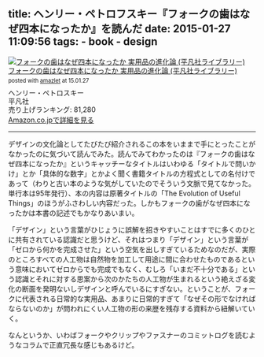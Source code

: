 title: ヘンリー・ペトロフスキー『フォークの歯はなぜ四本になったか』を読んだ
date: 2015-01-27 11:09:56
tags:
	- book 
	- design
---

<div class="amazlet-box" style="margin-bottom:0px;"><div class="amazlet-image" style="float:left;margin:0px 12px 1px 0px;"><a href="http://www.amazon.co.jp/exec/obidos/ASIN/4582766935/dotimpact-22/ref=nosim/" name="amazletlink" target="_blank"><img src="http://ecx.images-amazon.com/images/I/41mEvPBR5wL._SL160_.jpg" alt="フォークの歯はなぜ四本になったか 実用品の進化論 (平凡社ライブラリー)" style="border: none;" /></a></div><div class="amazlet-info" style="line-height:120%; margin-bottom: 10px"><div class="amazlet-name" style="margin-bottom:10px;line-height:120%"><a href="http://www.amazon.co.jp/exec/obidos/ASIN/4582766935/dotimpact-22/ref=nosim/" name="amazletlink" target="_blank">フォークの歯はなぜ四本になったか 実用品の進化論 (平凡社ライブラリー)</a><div class="amazlet-powered-date" style="font-size:80%;margin-top:5px;line-height:120%">posted with <a href="http://www.amazlet.com/" title="amazlet" target="_blank">amazlet</a> at 15.01.27</div></div><div class="amazlet-detail">ヘンリー・ペトロスキー <br />平凡社 <br />売り上げランキング: 81,280<br /></div><div class="amazlet-sub-info" style="float: left;"><div class="amazlet-link" style="margin-top: 5px"><a href="http://www.amazon.co.jp/exec/obidos/ASIN/4582766935/dotimpact-22/ref=nosim/" name="amazletlink" target="_blank">Amazon.co.jpで詳細を見る</a></div></div></div><div class="amazlet-footer" style="clear: left"></div></div>

***

デザインの文化論としてたびたび紹介されるこの本をいままで手にとったことがなかったのに気づいて読んでみた。読んでみてわかったのは『フォークの歯はなぜ四本になったか』というキャッチーなタイトルはいわゆる「タイトルで問いかけ」とか「具体的な数字」とかよく聞く書籍タイトルの方程式としての名付けであって（わりと古い本のような気がしていたのでそういう文脈で見てなかった。単行本は95年発行）、本の内容は原著タイトルの「The Evolution of Useful Things」のほうがふさわしい内容だった。しかもフォークの歯がなぜ四本になったかは本書の記述でもかなりあいまい。

「デザイン」という言葉がひじょうに誤解を招きやすいことはすでに多くのひとに共有されている認識だと思うけど、それはつまり「デザイン」という言葉が「ゼロから何かを完成させた」という空気を出しすぎているためなのだが、実際のところすべての人工物は自然物を加工して用途に間に合わせたものであるという意味においてゼロからでも完成でもなく、むしろ「いまだ不十分である」という認識とそれに対する思案から次のかたちの人工物が生まれるという絶えざる変化の断面を発明ないしデザインと呼んでいるにすぎない。ということが、フォークに代表される日常的な実用品、あまりに日常的すぎて「なぜその形でなければならないのか」が問われにくい人工物の形の来歴を残存する資料から紐解いていく。

なんというか、いわばフォークやクリップやファスナーのコミットログを読むようなコラムで正直冗長な感じもあるけど。
